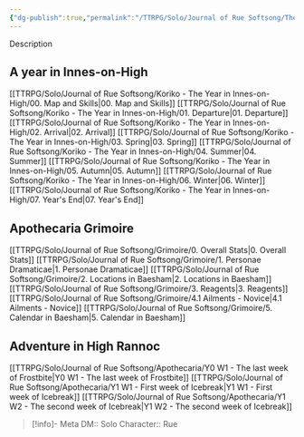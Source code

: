 ```yaml
---
{"dg-publish":true,"permalink":"/TTRPG/Solo/Journal of Rue Softsong/The Journal of Rue Softsong/"}
---
```


Description
## A year in Innes-on-High

[[TTRPG/Solo/Journal of Rue Softsong/Koriko - The Year in Innes-on-High/00. Map and Skills\|00. Map and Skills]]
[[TTRPG/Solo/Journal of Rue Softsong/Koriko - The Year in Innes-on-High/01. Departure\|01. Departure]]
[[TTRPG/Solo/Journal of Rue Softsong/Koriko - The Year in Innes-on-High/02. Arrival\|02. Arrival]]
[[TTRPG/Solo/Journal of Rue Softsong/Koriko - The Year in Innes-on-High/03. Spring\|03. Spring]]
[[TTRPG/Solo/Journal of Rue Softsong/Koriko - The Year in Innes-on-High/04. Summer\|04. Summer]]
[[TTRPG/Solo/Journal of Rue Softsong/Koriko - The Year in Innes-on-High/05. Autumn\|05. Autumn]]
[[TTRPG/Solo/Journal of Rue Softsong/Koriko - The Year in Innes-on-High/06. Winter\|06. Winter]]
[[TTRPG/Solo/Journal of Rue Softsong/Koriko - The Year in Innes-on-High/07. Year's End\|07. Year's End]]

## Apothecaria Grimoire

[[TTRPG/Solo/Journal of Rue Softsong/Grimoire/0. Overall Stats\|0. Overall Stats]]
[[TTRPG/Solo/Journal of Rue Softsong/Grimoire/1. Personae Dramaticae\|1. Personae Dramaticae]]
[[TTRPG/Solo/Journal of Rue Softsong/Grimoire/2. Locations in Baesham\|2. Locations in Baesham]]
[[TTRPG/Solo/Journal of Rue Softsong/Grimoire/3. Reagents\|3. Reagents]]
[[TTRPG/Solo/Journal of Rue Softsong/Grimoire/4.1 Ailments - Novice\|4.1 Ailments - Novice]]
[[TTRPG/Solo/Journal of Rue Softsong/Grimoire/5. Calendar in Baesham\|5. Calendar in Baesham]]

## Adventure in High Rannoc

[[TTRPG/Solo/Journal of Rue Softsong/Apothecaria/Y0 W1 - The last week of Frostbite\|Y0 W1 - The last week of Frostbite]]
[[TTRPG/Solo/Journal of Rue Softsong/Apothecaria/Y1 W1 - First week of Icebreak\|Y1 W1 - First week of Icebreak]]
[[TTRPG/Solo/Journal of Rue Softsong/Apothecaria/Y1 W2 - The second week of Icebreak\|Y1 W2 - The second week of Icebreak]]



> [!info]- Meta
> DM:: Solo
> Character:: Rue